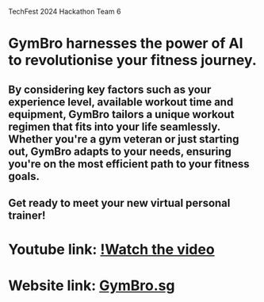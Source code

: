 TechFest 2024 Hackathon Team 6
# GymBro harnesses the power of AI to revolutionise your fitness journey. 

## By considering key factors such as your experience level, available workout time and equipment, GymBro tailors a unique workout regimen that fits into your life seamlessly. Whether you're a gym veteran or just starting out, GymBro adapts to your needs, ensuring you're on the most efficient path to your fitness goals.

## Get ready to meet your new virtual personal trainer!

# Youtube link: [!Watch the video](https://www.youtube.com/watch?v=ZbZSe6N_BXs)
# Website link: [GymBro.sg](https://nurselink.sg)
